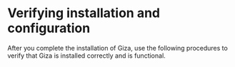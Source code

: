 # Verifying installation and configuration

After you complete the installation of Giza, use the following procedures to verify that Giza is installed correctly and is functional.
